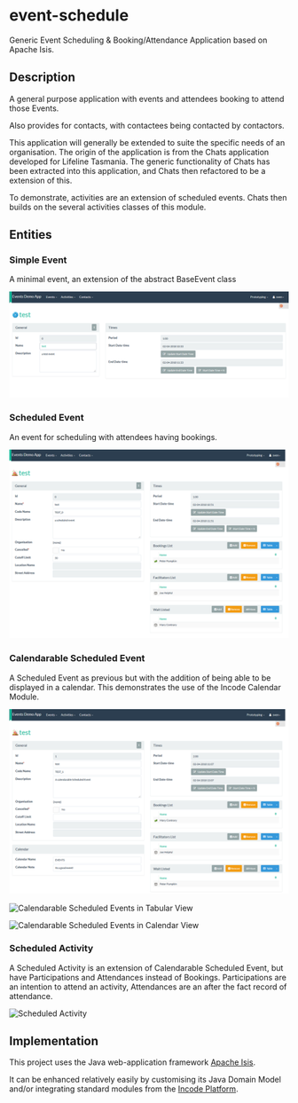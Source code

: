 # event-schedule
Generic Event Scheduling &amp; Booking/Attendance Application based on Apache Isis.

## Description

A general purpose application with events and attendees booking to attend those Events. 

Also provides for contacts, with contactees being contacted by contactors.

This application will generally be extended to suite the specific needs of an organisation. 
The origin of the application is from the Chats application developed for Lifeline Tasmania.
The generic functionality of Chats has been extracted into this application, and Chats then refactored to be a extension of this.

To demonstrate, activities are an extension of scheduled events. Chats then builds on the several activities classes of this module.

## Entities

### Simple Event

A minimal event, an extension of the abstract BaseEvent class

![Simple Event Screen](https://github.com/Stephen-Cameron-Data-Services/event-schedule/raw/master/module-base/images/screen/SimpleEvent.png)

### Scheduled Event

An event for scheduling with attendees having bookings. 

![Scheduled Event Screen](https://github.com/Stephen-Cameron-Data-Services/event-schedule/raw/master/module-base/images/screen/ScheduledEvent.png)

### Calendarable Scheduled Event

A Scheduled Event as previous but with the addition of being able to be displayed in a calendar. This demonstrates the use of the Incode Calendar Module.

![Calendarable Scheduled Event Screen](https://github.com/Stephen-Cameron-Data-Services/event-schedule/raw/master/module-base/images/screen/CalendarableScheduledEvent.png)

![Calendarable Scheduled Events in Tabular View](https://github.com/Stephen-Cameron-Data-Services/event-schedule/raw/master/module-base/images/screen/CalendarableScheduledEventinTableView.png)

![Calendarable Scheduled Events in Calendar View](https://github.com/Stephen-Cameron-Data-Services/event-schedule/raw/master/module-base/images/screen/CalendarableScheduledEventinCalendarView.png)

### Scheduled Activity

A Scheduled Activity is an extension of Calendarable Scheduled Event, but have Participations and Attendances instead of Bookings. Participations are an intention to attend an activity, Attendances are an after the fact record of attendance.

![Scheduled Activity](https://github.com/Stephen-Cameron-Data-Services/event-schedule/raw/master/module-base/images/screen/ScheduledActivity.png)

## Implementation

This project uses the Java web-application framework [Apache Isis](http://isis.apache.org).

It can be enhanced relatively easily by customising its Java Domain Model and/or integrating standard modules from the [Incode Platform](http://platform.incode.org).



